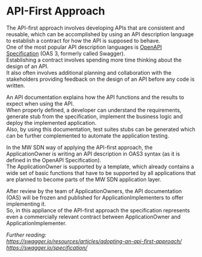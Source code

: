# API-First Approach

The API-first approach involves developing APIs that are consistent and reusable, which can be accomplished by using an API description language to establish a contract for how the API is supposed to behave.  
One of the most popular API description languages is [OpenAPI Specification](../OpenApiSpecification/OpenApiSpecification.md) (OAS 3, formerly called Swagger).  
Establishing a contract involves spending more time thinking about the design of an API.  
It also often involves additional planning and collaboration with the stakeholders providing feedback on the design of an API before any code is written.  

An API documentation explains how the API functions and the results to expect when using the API.  
When properly defined, a developer can understand the requirements, generate stub from the specification, implement the business logic and deploy the implemented application.  
Also, by using this documentation, test suites stubs can be generated which can be further complemented to automate the application testing.  

In the MW SDN way of applying the API-first approach, the ApplicationOwner is writing an API  description in OAS3 syntax (as it is defined in the OpenAPI Specification).  
The ApplicationOwner is supported by a template, which already contains a wide set of basic functions that have to be supported by all applications that are planned to become parts of the MW SDN application layer.  

After review by the team of ApplicationOwners, the API documentation (OAS) will be frozen and published for ApplicationImplementers to offer implementing it.  
So, in this appliance of the API-first approach the specification represents even a commercially relevant contract between ApplicationOwner and ApplicationImplementer.  


_Further reading:_  
_https://swagger.io/resources/articles/adopting-an-api-first-approach/_  
_https://swagger.io/specification/_  
